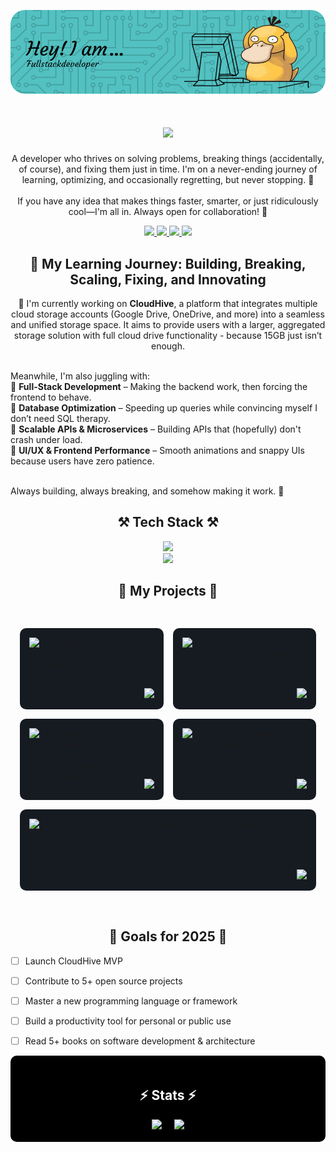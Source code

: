 <p align="center">
  <img src="./Header.png" alt="Masterheader">
</p>

<h1 align="center">
  <img src="https://readme-typing-svg.herokuapp.com/?font=Righteous&size=35&center=true&vCenter=true&width=500&height=70&duration=4000&lines=Hi+There!+👋;+I'm+Ayush+Katiyar😁!!;" />
</h1>

<p align="center">
A developer who thrives on solving problems, breaking things (accidentally, of course), and fixing them just in time. I'm on a never-ending journey of learning, optimizing, and occasionally regretting, but never stopping. 🚀
<br><br>
If you have any idea that makes things faster, smarter, or just ridiculously cool—I'm all in. Always open for collaboration! 🙌
</p>

<p align="center">
  <a href="https://www.linkedin.com/in/ayush-katiyar-6a0935238/" target="_blank">
    <img src="https://img.shields.io/badge/LinkedIn-0077B5?style=for-the-badge&logo=linkedin&logoColor=white" />
  </a>
  <a href="https://x.com/katiyarayush02" target="_blank">
    <img src="https://img.shields.io/badge/Twitter-1DA1F2?style=for-the-badge&logo=twitter&logoColor=white" />
  </a>
  <a href="https://portfolio-desr.vercel.app/" target="_blank">
    <img src="https://img.shields.io/badge/Portfolio-FF5722?style=for-the-badge&logo=vercel&logoColor=white" />
  </a>
  <a href="mailto:ayushkatiyar8602@gmail.com" target="_blank">
    <img src="https://img.shields.io/badge/Gmail-D14836?style=for-the-badge&logo=gmail&logoColor=white" />
  </a>
</p>

<h2  align="center">🌱 My Learning Journey: Building, Breaking, Scaling, Fixing, and Innovating</h2>
<div align="center">
🔭 I'm currently working on <strong>CloudHive</strong>, a platform that integrates multiple cloud storage accounts (Google Drive, OneDrive, and more) into a seamless and unified storage space. It aims to provide users with a larger, aggregated storage solution with full cloud drive functionality - because 15GB just isn’t enough.<br><br>
</div>

Meanwhile, I'm also juggling with:<br>
🔹 <strong>Full-Stack Development</strong> – Making the backend work, then forcing the frontend to behave.<br>
🔹 <strong>Database Optimization</strong> – Speeding up queries while convincing myself I don’t need SQL therapy.<br>
🔹 <strong>Scalable APIs & Microservices</strong> – Building APIs that (hopefully) don't crash under load.<br>
🔹 <strong>UI/UX & Frontend Performance</strong> – Smooth animations and snappy UIs because users have zero patience.<br><br>

<div>Always building, always breaking, and somehow making it work. 🚀</div>


<h2 align="center">⚒️ Tech Stack ⚒️</h2>

<p align="center">
  <img src="https://skillicons.dev/icons?i=react,bootstrap,notion,html,css,vscode,github,figma,tailwind,typescript,prisma" /><br>
  <img src="https://skillicons.dev/icons?i=nodejs,python,javascript,postman,express,netlify,npm,mongodb,c,mysql,vercel,git,nextjs,cpp,postgresql" />
</p>

<h2 align="center">📂 My Projects 📂</h2>

<div align="center" style="display: inline-block; max-width: 900px;">
  <table align="center" style="border-collapse: separate; border-spacing: 15px;">
    <!-- Row 1 -->
    <tr>
      <!-- ReferralShala -->
      <td style="padding: 15px; background: #161b22; border-radius: 10px; width: 50%;">
        <div style="display: flex; gap: 15px;">
          <a href="https://referralshala.vercel.app/" target="_blank">
            <img src="https://img.shields.io/badge/ReferralShala-4CAF50?style=for-the-badge&logo=vercel&logoColor=white" />
          </a>
          <div style="flex: 1; position: relative; min-height: 100px;">
            <p style="margin: 0 0 15px 0;">A platform revolutionizing job referrals by connecting candidates with industry professionals.</p>
            <div style="position: absolute; bottom: 0; right: 0;">
              <a href="https://github.com/aerick8602/ReferralShala" target="_blank">
                <img src="https://img.shields.io/badge/%3C%2F%3E_Code-181717?style=for-the-badge&logo=github&logoColor=white" />
              </a>
            </div>
          </div>
        </div>
      </td>
      <!-- Visulax -->
      <td style="padding: 15px; background: #161b22; border-radius: 10px; width: 50%;">
        <div style="display: flex; gap: 15px;">
          <a href="https://visulax2.netlify.app/" target="_blank">
            <img src="https://img.shields.io/badge/Visulax-FF9800?style=for-the-badge&logo=netlify&logoColor=white" />
          </a>
          <div style="flex: 1; position: relative; min-height: 100px;">
            <p style="margin: 0 0 15px 0;">An interactive algorithm visualizer simplifying complex concepts with real-time simulations.</p>
            <div style="position: absolute; bottom: 0; right: 0;">
              <a href="https://github.com/aerick8602/Visulax_2.0" target="_blank">
                <img src="https://img.shields.io/badge/%3C%2F%3E_Code-181717?style=for-the-badge&logo=github&logoColor=white" />
              </a>
            </div>
          </div>
        </div>
      </td>
    </tr>
    <!-- Row 2 -->
    <tr>
      <!-- iNotePad -->
      <td style="padding: 15px; background: #161b22; border-radius: 10px;">
        <div style="display: flex; gap: 15px;">
          <a href="https://inotepadv1.netlify.app/" target="_blank">
            <img src="https://img.shields.io/badge/iNotePad-9C27B0?style=for-the-badge&logo=notion&logoColor=white" />
          </a>
          <div style="flex: 1; position: relative; min-height: 100px;">
            <p style="margin: 0 0 15px 0;">A lightweight and intuitive note-taking app for seamless organization and retrieval.</p>
            <div style="position: absolute; bottom: 0; right: 0;">
              <a href="https://github.com/aerick8602/iNotePad" target="_blank">
                <img src="https://img.shields.io/badge/%3C%2F%3E_Code-181717?style=for-the-badge&logo=github&logoColor=white" />
              </a>
            </div>
          </div>
        </div>
      </td>
      <!-- NewsApp -->
      <td style="padding: 15px; background: #161b22; border-radius: 10px;">
        <div style="display: flex; gap: 15px;">
          <a href="https://news143.netlify.app/" target="_blank">
            <img src="https://img.shields.io/badge/News@pp-3F51B5?style=for-the-badge&logo=newspaper&logoColor=white" />
          </a>
          <div style="flex: 1; position: relative; min-height: 100px;">
            <p style="margin: 0 0 15px 0;">A real-time news aggregation app curating articles from various sources.</p>
            <div style="position: absolute; bottom: 0; right: 0;">
              <a href="https://github.com/aerick8602/NewsApp" target="_blank">
                <img src="https://img.shields.io/badge/%3C%2F%3E_Code-181717?style=for-the-badge&logo=github&logoColor=white" />
              </a>
            </div>
          </div>
        </div>
      </td>
    </tr>
    <!-- Row 3 (eBookHaven centered) -->
    <tr>
      <td colspan="2" style="padding: 15px; background: #161b22; border-radius: 10px;">
        <div style="display: flex; gap: 15px;">
          <a href="https://ebookhaven.netlify.app/" target="_blank">
            <img src="https://img.shields.io/badge/eBookHaven-FF5722?style=for-the-badge&logo=bookstack&logoColor=white" />
          </a>
          <div style="flex: 1; position: relative; min-height: 100px;">
            <p style="margin: 0 0 15px 0;">A digital bookshelf for managing and sharing eBooks with seamless CRUD operations.</p>
            <div style="position: absolute; bottom: 0; right: 0;">
              <a href="https://github.com/aerick8602/eBook-Haven" target="_blank">
                <img src="https://img.shields.io/badge/%3C%2F%3E_Code-181717?style=for-the-badge&logo=github&logoColor=white" />
              </a>
            </div>
          </div>
        </div>
      </td>
    </tr>
  </table>
</div>

<h2 align="center">🎯 Goals for 2025 🎯</h2>  

- [ ] Launch CloudHive MVP  
- [ ] Contribute to 5+ open source projects  
- [ ] Master a new programming language or framework  
- [ ] Build a productivity tool for personal or public use  
- [ ] Read 5+ books on software development & architecture  


<div align="center" style="background-color: black; padding: 20px; border-radius: 10px; max-width: 800px; margin: 0 auto;">
  <h2 style="color: white;">⚡ Stats ⚡</h2>
  <div style="display: flex; justify-content: center; flex-wrap: wrap; gap: 20px;">
    <img src="https://github-readme-stats.vercel.app/api?username=aerick8602&theme=github_dark&show_icons=true" />
    <img src="https://github-readme-streak-stats.herokuapp.com/?user=aerick8602&theme=github_dark&count_private=true&layout=compact" />
  </div>
</div>

